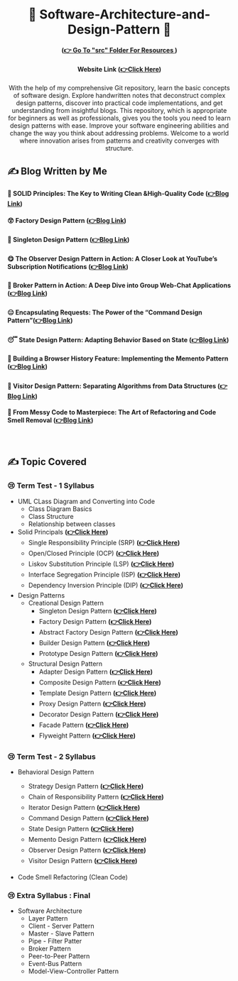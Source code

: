 
<div align="center">

# 🍧 Software-Architecture-and-Design-Pattern 🍧

#### (**[👉 Go To "src" Folder For Resources ](https://github.com/Sumonta056/SWE-322-Software-Architecture-and-Design-Patterns/tree/main/src)**)

#### Website Link  (**[👉Click Here](https://sumonta056.github.io/SWE-322-Software-Architecture-and-Design-Patterns/)**)


With the help of my comprehensive Git repository, learn the basic concepts of software design. 
Explore handwritten notes that deconstruct complex design patterns, discover into practical code implementations, 
and get understanding from insightful blogs. This repository, which is appropriate for beginners as well as professionals,
gives you the tools you need to learn design patterns with ease.
Improve your software engineering abilities and change the way you think about addressing problems. 
Welcome to a world where innovation arises from patterns and creativity converges with structure.
</div>


## ✍ Blog Written by Me
#### 🧐 SOLID Principles: The Key to Writing Clean &High-Quality Code (**[👉Blog Link](https://medium.com/nerd-for-tech/solid-principles-the-key-to-writing-clean-high-quality-code-9a8f88ea0a8)**)
#### 😲 Factory Design Pattern (**[👉Blog Link](https://medium.com/design-bootcamp/the-factory-design-pattern-ba150444c8a7)**)
#### 🤭 Singleton Design Pattern (**[👉Blog Link](https://medium.com/@sumontasaha80/the-singleton-design-pattern-41f5be69d622)**)
#### 😋 The Observer Design Pattern in Action: A Closer Look at YouTube’s Subscription Notifications (**[👉Blog Link](https://bootcamp.uxdesign.cc/the-observer-design-pattern-in-action-a-closer-look-at-youtubes-subscription-notifications-ca1ca680e560)**)
#### 🤩 Broker Pattern in Action: A Deep Dive into Group Web-Chat Applications (**[👉Blog Link](https://medium.com/design-bootcamp/broker-pattern-in-action-a-deep-dive-into-group-web-chat-applications-c96114bf2feb)**)
#### 😑 Encapsulating Requests: The Power of the “Command Design Pattern”(**[👉Blog Link](https://medium.com/design-bootcamp/encapsulating-requests-the-power-of-the-command-design-pattern-d2f42b0f9d1d)**)
#### 😴 State Design Pattern: Adapting Behavior Based on State (**[👉Blog Link](https://medium.com/design-bootcamp/state-design-pattern-adapting-behavior-based-on-state-a5988d4a1e49)**)
#### 🫠 Building a Browser History Feature: Implementing the Memento Pattern (**[👉Blog Link](https://medium.com/design-bootcamp/building-a-browser-history-feature-implementing-the-memento-pattern-3c9a2fbe62e9)**)
#### 🤫 Visitor Design Pattern: Separating Algorithms from Data Structures (**[👉Blog Link](https://medium.com/gitconnected/visitor-design-pattern-separating-algorithms-from-data-structures-2291cde074a0)**)
#### 🤧 From Messy Code to Masterpiece: The Art of Refactoring and Code Smell Removal (**[👉Blog Link](https://medium.com/gitconnected/from-messy-code-to-masterpiece-the-art-of-refactoring-and-code-smell-removal-b73882918511)**)
️️

## ✍ Topic Covered 

### 😢 Term Test - 1 Syllabus
- UML CLass Diagram and Converting into Code
  - Class Diagram Basics
  - Class Structure
  - Relationship between classes
- Solid Principals **([👉Click Here](https://github.com/Sumonta056/SWE-322-Software-Architecture-and-Design-Patterns/tree/main/src/HomeWorks/Task_2_Solid/Solid_Assignment/Answer))**
  - Single Responsibility Principle (SRP) **([👉Click Here](https://github.com/Sumonta056/SWE-322-Software-Architecture-and-Design-Patterns/tree/main/src/HomeWorks/Task_2_Solid/Solid_Assignment/Answer/Single_Responsibility_Principle_SRP))**
  - Open/Closed Principle (OCP) **([👉Click Here](https://github.com/Sumonta056/SWE-322-Software-Architecture-and-Design-Patterns/tree/main/src/Learning_Design_Patterns/SOLID/Open_closed_Principle_(OCP)))**
  - Liskov Substitution Principle (LSP) **([👉Click Here](https://www.youtube.com/watch?v=yDntCIs-IJM))**
  - Interface Segregation Principle (ISP) **([👉Click Here](https://www.youtube.com/watch?v=yDntCIs-IJM))**
  - Dependency Inversion Principle (DIP) **([👉Click Here](https://www.youtube.com/watch?v=yDntCIs-IJM))**
- Design Patterns
  - Creational Design Pattern  
    - Singleton Design Pattern **([👉Click Here](https://www.youtube.com/watch?v=yDntCIs-IJM))**
    - Factory Design Pattern **([👉Click Here](https://www.youtube.com/watch?v=yDntCIs-IJM))**
    - Abstract Factory Design Pattern **([👉Click Here](https://www.youtube.com/watch?v=yDntCIs-IJM))**
    - Builder Design Pattern **([👉Click Here](https://www.youtube.com/watch?v=yDntCIs-IJM))**
    - Prototype Design Pattern **([👉Click Here](https://www.youtube.com/watch?v=yDntCIs-IJM))**
  - Structural Design Pattern
    - Adapter Design Pattern **([👉Click Here](https://www.youtube.com/watch?v=yDntCIs-IJM))**
    - Composite Design Pattern **([👉Click Here](https://www.youtube.com/watch?v=yDntCIs-IJM))**
    - Template Design Pattern **([👉Click Here](https://www.youtube.com/watch?v=yDntCIs-IJM))**
    - Proxy Design Pattern **([👉Click Here](https://www.youtube.com/watch?v=yDntCIs-IJM))**
    - Decorator Design Pattern **([👉Click Here](https://www.youtube.com/watch?v=yDntCIs-IJM))**
    - Facade Pattern **([👉Click Here](https://www.youtube.com/watch?v=yDntCIs-IJM))** 
    - Flyweight Pattern **([👉Click Here](https://www.youtube.com/watch?v=yDntCIs-IJM))**


### 😢 Term Test - 2 Syllabus

  - Behavioral Design Pattern 
    - Strategy Design Pattern **([👉Click Here](https://www.youtube.com/watch?v=yDntCIs-IJM))**
    - Chain of Responsibility Pattern **([👉Click Here](https://www.youtube.com/watch?v=yDntCIs-IJM))**
    - Iterator Design Pattern **([👉Click Here](https://www.youtube.com/watch?v=yDntCIs-IJM))**
    - Command Design Pattern **([👉Click Here](https://www.youtube.com/watch?v=yDntCIs-IJM))**
    - State Design Pattern **([👉Click Here](https://www.youtube.com/watch?v=yDntCIs-IJM))**
    - Memento Design Pattern **([👉Click Here](https://www.youtube.com/watch?v=yDntCIs-IJM))**
    - Observer Design Pattern **([👉Click Here](https://www.youtube.com/watch?v=yDntCIs-IJM))**
    - Visitor Design Pattern **([👉Click Here](https://www.youtube.com/watch?v=yDntCIs-IJM))**
  
  - Code Smell Refactoring (Clean Code)

### 😢 Extra Syllabus : Final 
- Software Architecture
   - Layer Pattern
   - Client - Server Pattern
   - Master - Slave Pattern
   - Pipe - Filter Patter
   - Broker Pattern
   - Peer-to-Peer Pattern
   - Event-Bus Pattern
   - Model-View-Controller Pattern